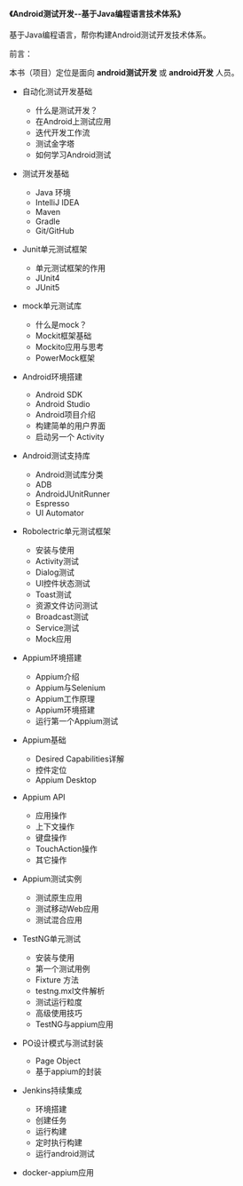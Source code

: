 #### 《Android测试开发--基于Java编程语言技术体系》

基于Java编程语言，帮你构建Android测试开发技术体系。

前言：

本书（项目）定位是面向 __android测试开发__  或 __android开发__ 人员。


 * 自动化测试开发基础
   * 什么是测试开发？
   * 在Android上测试应用
   * 迭代开发工作流
   * 测试金字塔
   * 如何学习Android测试

* 测试开发基础
   * Java 环境
   * IntelliJ IDEA
   * Maven
   * Gradle
   * Git/GitHub

* Junit单元测试框架
   * 单元测试框架的作用
   * JUnit4
   * JUnit5

* mock单元测试库
   * 什么是mock？
   * Mockit框架基础
   * Mockito应用与思考
   * PowerMock框架

* Android环境搭建
   * Android SDK
   * Android Studio  
   * Android项目介绍  
   * 构建简单的用户界面
   * 启动另一个 Activity

* Android测试支持库
   * Android测试库分类
   * ADB
   * AndroidJUnitRunner
   * Espresso
   * UI Automator

* Robolectric单元测试框架
   * 安装与使用
   * Activity测试
   * Dialog测试
   * UI控件状态测试
   * Toast测试
   * 资源文件访问测试
   * Broadcast测试
   * Service测试
   * Mock应用

* Appium环境搭建
   * Appium介绍
   * Appium与Selenium
   * Appium工作原理
   * Appium环境搭建
   * 运行第一个Appium测试

* Appium基础
   * Desired Capabilities详解
   * 控件定位
   * Appium Desktop

* Appium API
   * 应用操作
   * 上下文操作
   * 键盘操作
   * TouchAction操作
   * 其它操作

* Appium测试实例
   * 测试原生应用
   * 测试移动Web应用
   * 测试混合应用

* TestNG单元测试
   * 安装与使用
   * 第一个测试用例
   * Fixture 方法
   * testng.mxl文件解析
   * 测试运行粒度
   * 高级使用技巧		
   * TestNG与appium应用

* PO设计模式与测试封装
   * Page Object
   * 基于appium的封装

* Jenkins持续集成
   * 环境搭建
   * 创建任务
   * 运行构建
   * 定时执行构建
   * 运行android测试

* docker-appium应用
